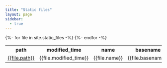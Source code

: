 ```yaml
---
title: "Static files"
layout: page
sidebar:
  - true
---
```


<table>
  <tr>
    <th>path</th>
    <th>modified_time</th>
    <th>name</th>
    <th>basename</th>
    <th>extname</th>
  </tr>
{%- for file in site.static_files -%}
  <tr>
    <td><a href="{{file.path|relative_url}}">{{file.path}}</a></td>
    <td>{{file.modified_time}}</td>
    <td>{{file.name}}</td>
    <td>{{file.basename}}</td>
    <td>{{file.extname}}</td>
  </tr>
{%- endfor -%}
</table>
